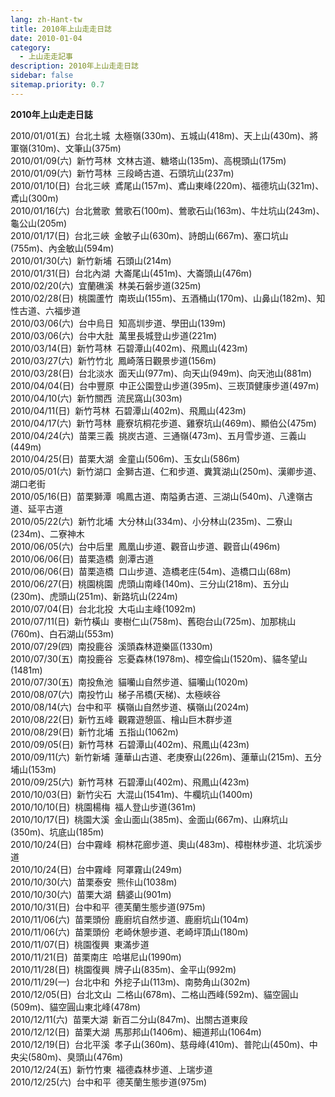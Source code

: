 ```yaml
---
lang: zh-Hant-tw
title: 2010年上山走走日誌
date: 2010-01-04
category: 
  - 上山走走記事
description: 2010年上山走走日誌
sidebar: false
sitemap.priority: 0.7
---
```


**2010年上山走走日誌**

<!-- more -->

<!-- TODO: 更新連結 -->

2010/01/01(五)  台北土城  太極嶺(330m)、五城山(418m)、天上山(430m)、將軍嶺(310m)、文筆山(375m)  
2010/01/09(六)  新竹芎林  文林古道、糖塔山(135m)、高梘頭山(175m)  
2010/01/09(六)  新竹芎林  三段崎古道、石頭坑山(237m)  
2010/01/10(日)  台北三峽  鳶尾山(157m)、鳶山東峰(220m)、福德坑山(321m)、鳶山(300m)  
2010/01/16(六)  台北鶯歌  鶯歌石(100m)、鶯歌石山(163m)、牛灶坑山(243m)、龜公山(205m)  
2010/01/17(日)  台北三峽  金敏子山(630m)、詩朗山(667m)、塞口坑山(755m)、內金敏山(594m)  
2010/01/30(六)  新竹新埔  石頭山(214m)  
2010/01/31(日)  台北內湖  大崙尾山(451m)、大崙頭山(476m)  
2010/02/20(六)  宜蘭礁溪  林美石磐步道(325m)  
2010/02/28(日)  桃園蘆竹  南崁山(155m)、五酒桶山(170m)、山鼻山(182m)、知性古道、六福步道  
2010/03/06(六)  台中烏日  知高圳步道、學田山(139m)  
2010/03/06(六)  台中大肚  萬里長城登山步道(221m)  
2010/03/14(日)  新竹芎林  石碧潭山(402m)、飛鳳山(423m)  
2010/03/27(六)  新竹竹北  鳳崎落日觀景步道(156m)  
2010/03/28(日)  台北淡水  面天山(977m)、向天山(949m)、向天池山(881m)  
2010/04/04(日)  台中豐原  中正公園登山步道(395m)、三崁頂健康步道(497m)  
2010/04/10(六)  新竹關西  流民窩山(303m)  
2010/04/11(日)  新竹芎林  石碧潭山(402m)、飛鳳山(423m)  
2010/04/17(六)  新竹芎林  鹿寮坑桐花步道、雞寮坑山(469m)、顯伯公(475m)  
2010/04/24(六)  苗栗三義  挑炭古道、三通嶺(473m)、五月雪步道、三義山(449m)  
2010/04/25(日)  苗栗大湖  金童山(506m)、玉女山(586m)  
2010/05/01(六)  新竹湖口  金獅古道、仁和步道、糞箕湖山(250m)、漢卿步道、湖口老街  
2010/05/16(日)  苗栗獅潭  鳴鳳古道、南隘勇古道、三湖山(540m)、八達嶺古道、延平古道  
2010/05/22(六)  新竹北埔  大分林山(334m)、小分林山(235m)、二寮山(234m)、二寮神木  
2010/06/05(六)  台中后里  鳳凰山步道、觀音山步道、觀音山(496m)  
2010/06/06(日)  苗栗造橋  劍潭古道  
2010/06/06(日)  苗栗造橋  口山步道、造橋老庄(54m)、造橋口山(68m)  
2010/06/27(日)  桃園桃園  虎頭山南峰(140m)、三分山(218m)、五分山(230m)、虎頭山(251m)、新路坑山(224m)  
2010/07/04(日)  台北北投  大屯山主峰(1092m)  
2010/07/11(日)  新竹橫山  麥樹仁山(758m)、舊砲台山(725m)、加那桃山(760m)、白石湖山(553m)  
2010/07/29(四)  南投鹿谷  溪頭森林遊樂區(1330m)  
2010/07/30(五)  南投鹿谷  忘憂森林(1978m)、樟空倫山(1520m)、貓冬望山(1481m)  
2010/07/30(五)  南投魚池  貓囒山自然步道、貓囒山(1020m)  
2010/08/07(六)  南投竹山  梯子吊橋(天梯)、太極峽谷  
2010/08/14(六)  台中和平  橫嶺山自然步道、橫嶺山(2024m)  
2010/08/22(日)  新竹五峰  觀霧遊憩區、檜山巨木群步道  
2010/08/29(日)  新竹北埔  五指山(1062m)  
2010/09/05(日)  新竹芎林  石碧潭山(402m)、飛鳳山(423m)  
2010/09/11(六)  新竹新埔  蓮華山古道、老庚寮山(226m)、蓮華山(215m)、五分埔山(153m)  
2010/09/25(六)  新竹芎林  石碧潭山(402m)、飛鳳山(423m)  
2010/10/03(日)  新竹尖石  大混山(1541m)、牛欄坑山(1400m)  
2010/10/10(日)  桃園楊梅  福人登山步道(361m)  
2010/10/17(日)  桃園大溪  金山面山(385m)、金面山(667m)、山麻坑山(350m)、坑底山(185m)  
2010/10/24(日)  台中霧峰  桐林花廊步道、奧山(483m)、樟樹林步道、北坑溪步道  
2010/10/24(日)  台中霧峰  阿罩霧山(249m)  
2010/10/30(六)  苗栗泰安  熊佧山(1038m)  
2010/10/30(六)  苗栗大湖  鷂婆山(901m)  
2010/10/31(日)  台中和平  德芙蘭生態步道(975m)  
2010/11/06(六)  苗栗頭份  鹿廚坑自然步道、鹿廚坑山(104m)  
2010/11/06(六)  苗栗頭份  老崎休憩步道、老崎坪頂山(180m)  
2010/11/07(日)  桃園復興  東滿步道  
2010/11/21(日)  苗栗南庄  哈堪尼山(1990m)  
2010/11/28(日)  桃園復興  牌子山(835m)、金平山(992m)  
2010/11/29(一)  台北中和  外挖子山(113m)、南勢角山(302m)  
2010/12/05(日)  台北文山  二格山(678m)、二格山西峰(592m)、貓空圓山(509m)、貓空圓山東北峰(478m)  
2010/12/11(六)  苗栗大湖  新百二分山(847m)、出關古道東段  
2010/12/12(日)  苗栗大湖  馬那邦山(1406m)、細道邦山(1064m)  
2010/12/19(日)  台北平溪  孝子山(360m)、慈母峰(410m)、普陀山(450m)、中央尖(580m)、臭頭山(476m)  
2010/12/24(五)  新竹竹東  福德森林步道、上瑞步道  
2010/12/25(六)  台中和平  德芙蘭生態步道(975m)